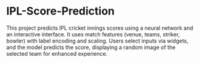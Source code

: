 # IPL-Score-Prediction
This project predicts IPL cricket innings scores using a neural network and an interactive interface. It uses match features (venue, teams, striker, bowler) with label encoding and scaling. Users select inputs via widgets, and the model predicts the score, displaying a random image of the selected team for enhanced experience.
